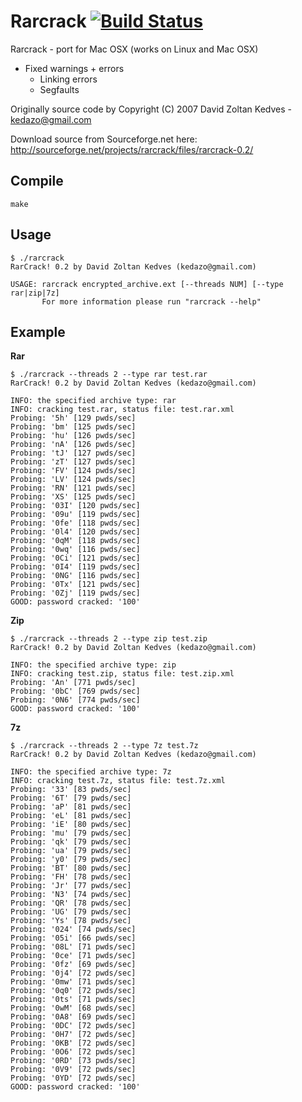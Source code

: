 # Rarcrack [![Build Status](https://travis-ci.org/jaredsburrows/rarcrack.svg?branch=master)](https://travis-ci.org/jaredsburrows/rarcrack)

Rarcrack - port for Mac OSX (works on Linux and Mac OSX)

 - Fixed warnings + errors
   - Linking errors
   - Segfaults

Originally source code by Copyright (C) 2007 David Zoltan Kedves - kedazo@gmail.com

Download source from Sourceforge.net here: http://sourceforge.net/projects/rarcrack/files/rarcrack-0.2/


## Compile

    make

## Usage

	$ ./rarcrack 
	RarCrack! 0.2 by David Zoltan Kedves (kedazo@gmail.com)

	USAGE: rarcrack encrypted_archive.ext [--threads NUM] [--type rar|zip|7z]
	       For more information please run "rarcrack --help"

## Example

 **Rar**

	$ ./rarcrack --threads 2 --type rar test.rar 
	RarCrack! 0.2 by David Zoltan Kedves (kedazo@gmail.com)
	
	INFO: the specified archive type: rar
	INFO: cracking test.rar, status file: test.rar.xml
	Probing: '5h' [129 pwds/sec]
	Probing: 'bm' [125 pwds/sec]
	Probing: 'hu' [126 pwds/sec]
	Probing: 'nA' [126 pwds/sec]
	Probing: 'tJ' [127 pwds/sec]
	Probing: 'zT' [127 pwds/sec]
	Probing: 'FV' [124 pwds/sec]
	Probing: 'LV' [124 pwds/sec]
	Probing: 'RN' [121 pwds/sec]
	Probing: 'XS' [125 pwds/sec]
	Probing: '03I' [120 pwds/sec]
	Probing: '09u' [119 pwds/sec]
	Probing: '0fe' [118 pwds/sec]
	Probing: '0l4' [120 pwds/sec]
	Probing: '0qM' [118 pwds/sec]
	Probing: '0wq' [116 pwds/sec]
	Probing: '0Ci' [121 pwds/sec]
	Probing: '0I4' [119 pwds/sec]
	Probing: '0NG' [116 pwds/sec]
	Probing: '0Tx' [121 pwds/sec]
	Probing: '0Zj' [119 pwds/sec]
	GOOD: password cracked: '100'

 **Zip**

	$ ./rarcrack --threads 2 --type zip test.zip
	RarCrack! 0.2 by David Zoltan Kedves (kedazo@gmail.com)
	
	INFO: the specified archive type: zip
	INFO: cracking test.zip, status file: test.zip.xml
	Probing: 'An' [771 pwds/sec]
	Probing: '0bC' [769 pwds/sec]
	Probing: '0N6' [774 pwds/sec]
	GOOD: password cracked: '100'
	
 **7z**
 
	$ ./rarcrack --threads 2 --type 7z test.7z 
	RarCrack! 0.2 by David Zoltan Kedves (kedazo@gmail.com)
	
	INFO: the specified archive type: 7z
	INFO: cracking test.7z, status file: test.7z.xml
	Probing: '33' [83 pwds/sec]
	Probing: '6T' [79 pwds/sec]
	Probing: 'aP' [81 pwds/sec]
	Probing: 'eL' [81 pwds/sec]
	Probing: 'iE' [80 pwds/sec]
	Probing: 'mu' [79 pwds/sec]
	Probing: 'qk' [79 pwds/sec]
	Probing: 'ua' [79 pwds/sec]
	Probing: 'y0' [79 pwds/sec]
	Probing: 'BT' [80 pwds/sec]
	Probing: 'FH' [78 pwds/sec]
	Probing: 'Jr' [77 pwds/sec]
	Probing: 'N3' [74 pwds/sec]
	Probing: 'QR' [78 pwds/sec]
	Probing: 'UG' [79 pwds/sec]
	Probing: 'Ys' [78 pwds/sec]
	Probing: '024' [74 pwds/sec]
	Probing: '05i' [66 pwds/sec]
	Probing: '08L' [71 pwds/sec]
	Probing: '0ce' [71 pwds/sec]
	Probing: '0fz' [69 pwds/sec]
	Probing: '0j4' [72 pwds/sec]
	Probing: '0mw' [71 pwds/sec]
	Probing: '0q0' [72 pwds/sec]
	Probing: '0ts' [71 pwds/sec]
	Probing: '0wM' [68 pwds/sec]
	Probing: '0A8' [69 pwds/sec]
	Probing: '0DC' [72 pwds/sec]
	Probing: '0H7' [72 pwds/sec]
	Probing: '0KB' [72 pwds/sec]
	Probing: '0O6' [72 pwds/sec]
	Probing: '0RD' [73 pwds/sec]
	Probing: '0V9' [72 pwds/sec]
	Probing: '0YD' [72 pwds/sec]
	GOOD: password cracked: '100'
